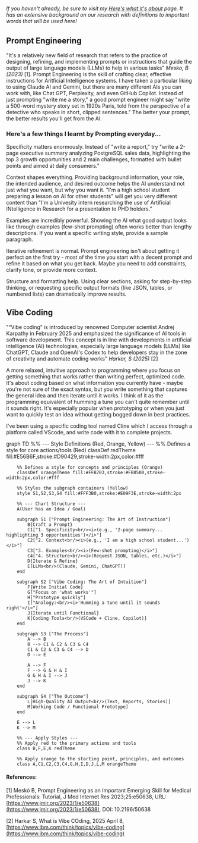###### If you haven't already, be sure to visit my [Here's what it's about](hereswhatitsabout.md) page. It has an extensive background on our research with definitions to important words that will be used here!

## Prompt Engineering
"It's a relatively new field of research that refers to the practice of designing, refining, and implementing prompts or instructions that guide the output of large language models (LLMs) to help in various tasks" _Mesko, B (2023)_ [1]. Prompt Engineering is the skill of crafting clear, effective instructions for Aritficial Intelligence systems. I have taken a particular liking to using Claude AI and Gemini, but there are many different AIs you can work with, like Chat GPT, Perplexity, and even GitHub Copilot. 
Instead of just prompting "write me a story," a good prompt engineer might say "write a 500-word mystery story set in 1920s Paris, told from the perspective of a detective who speaks in short, clipped sentences." The better your prompt, the better results you'll get from the AI.

### Here's a few things I learnt by Prompting everyday...
Specificity matters enormously. Instead of "write a report," try "write a 2-page executive summary analyzing PostgreSQL sales data, highlighting the top 3 growth opportunities and 2 main challenges, formatted with bullet points and aimed at daily consumers."

Context shapes everything. Providing background information, your role, the intended audience, and desired outcome helps the AI understand not just what you want, but why you want it. "I'm a high school student preparing a lesson on AI for other students" will get you very different content than "I'm a Univesity intern researching the use of Artificial INtelligence in Research for a presentation to PHD holders."

Examples are incredibly powerful. Showing the AI what good output looks like through examples (few-shot prompting) often works better than lengthy descriptions. If you want a specific writing style, provide a sample paragraph.

Iterative refinement is normal. Prompt engineering isn't about getting it perfect on the first try - most of the time you start with a decent prompt and refine it based on what you get back. Maybe you need to add constraints, clarify tone, or provide more context.

Structure and formatting help. Using clear sections, asking for step-by-step thinking, or requesting specific output formats (like JSON, tables, or numbered lists) can dramatically improve results.


## Vibe Coding
"“Vibe coding” is introduced by renowned Computer scientist  Andrej Karpathy in February 2025 and emphasized the significance of AI tools in software development. This concept is in line with developments in artificial intelligence (AI) technologies, especially large language models (LLMs) like ChatGPT, Claude and OpenAI's Codex to help developers stay in the zone of creativity and automate coding works" _Harkar, S (2025)_ [2]

A more relaxed, intuitive approach to programming where you focus on getting something that works rather than writing perfect, optimized code. It's about coding based on what information you currently have - maybe you're not sure of the exact syntax, but you write something that captures the general idea and then iterate until it works. I think of it as the programming equivalent of humming a tune you can't quite remember until it sounds right. It's especially popular when prototyping or when you just want to quickly test an idea without getting bogged down in best practices.

I've been using a specific coding tool named Cline which I access through a platform called VScode, and write code with it to complete projects.

graph TD
    %% --- Style Definitions (Red, Orange, Yellow) ---
    %% Defines a style for core actions/tools (Red)
    classDef redTheme fill:#E56B6F,stroke:#D90429,stroke-width:2px,color:#fff
    

```mermaid
    %% Defines a style for concepts and principles (Orange)
    classDef orangeTheme fill:#FFB703,stroke:#FB8500,stroke-width:2px,color:#fff

    %% Styles the subgraph containers (Yellow)
    style S1,S2,S3,S4 fill:#FFF3B0,stroke:#E09F3E,stroke-width:2px

    %% --- Chart Structure ---
    A(User has an Idea / Goal)

    subgraph S1 ["Prompt Engineering: The Art of Instruction"]
        B{Craft a Prompt}
        C1["1. Specificity<br/><i>(e.g., '2-page summary... highlighting 3 opportunities')</i>"]
        C2["2. Context<br/><i>(e.g., 'I am a high school student...')</i>"]
        C3["3. Examples<br/><i>(Few-shot prompting)</i>"]
        C4["4. Structure<br/><i>(Request JSON, tables, etc.)</i>"]
        D{Iterate & Refine}
        E[LLMs<br/>(Claude, Gemini, ChatGPT)]
    end

    subgraph S2 ["Vibe Coding: The Art of Intuition"]
        F{Write Initial Code}
        G["Focus on 'what works'"]
        H["Prototype quickly"]
        I["Analogy:<br/><i>'Humming a tune until it sounds right'</i>"]
        J{Iterate until Functional}
        K[Coding Tools<br/>(VSCode + Cline, Copilot)]
    end

    subgraph S3 ["The Process"]
        A --> B
        B --> C1 & C2 & C3 & C4
        C1 & C2 & C3 & C4 --> D
        D --> E
        
        A --> F
        F --> G & H & I
        G & H & I --> J
        J --> K
    end

    subgraph S4 ["The Outcome"]
        L[High-Quality AI Output<br/>(Text, Reports, Stories)]
        M[Working Code / Functional Prototype]
    end

    E --> L
    K --> M

    %% --- Apply Styles ---
    %% Apply red to the primary actions and tools
    class B,F,E,K redTheme
    
    %% Apply orange to the starting point, principles, and outcomes
    class A,C1,C2,C3,C4,G,H,I,D,J,L,M orangeTheme
```


#### References:
[1] Meskó B, Prompt Engineering as an Important Emerging Skill for Medical Professionals: Tutorial, J Med Internet Res 2023;25:e50638, URL: [https://www.jmir.org/2023/1/e50638](https://www.jmir.org/2023/1/e50638), DOI: 10.2196/50638

[2] Harkar S, What is Vibe COding, 2025 April 8, [https://www.ibm.com/think/topics/vibe-coding](https://www.ibm.com/think/topics/vibe-coding)
